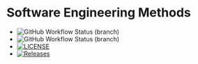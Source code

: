 # Software Engineering Methods
* ![GitHub Workflow Status (branch)](https://img.shields.io/github/actions/workflow/status/Unfairerorb76/sem/main.yml?branch=master)
* ![GitHub Workflow Status (branch)](https://img.shields.io/github/actions/workflow/status/Unfairerorb76/sem/main.yml?branch=develop)
* [![LICENSE](https://img.shields.io/github/license/Unfairerorb76/sem.svg?style=flat-square)](https://github.com/Unfairerorb76/sem/blob/master/LICENSE)
* [![Releases](https://img.shields.io/github/release/Unfairerorb76/sem/all.svg?style=flat-square)](https://github.com/Unfairerorb76/sem/releases)